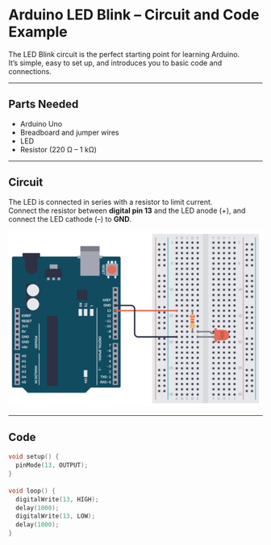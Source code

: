 # Arduino LED Blink – Circuit and Code Example

The LED Blink circuit is the perfect starting point for learning Arduino.  
It’s simple, easy to set up, and introduces you to basic code and connections.

---

## Parts Needed
- Arduino Uno  
- Breadboard and jumper wires  
- LED  
- Resistor (220 Ω – 1 kΩ)  

---

## Circuit
The LED is connected in series with a resistor to limit current.  
Connect the resistor between **digital pin 13** and the LED anode (+), and connect the LED cathode (–) to **GND**.

![LED Blink Schematic](schematic.png)

---

## Code

```cpp
void setup() {  
  pinMode(13, OUTPUT);
}

void loop() {
  digitalWrite(13, HIGH);
  delay(1000);
  digitalWrite(13, LOW);
  delay(1000);
}
